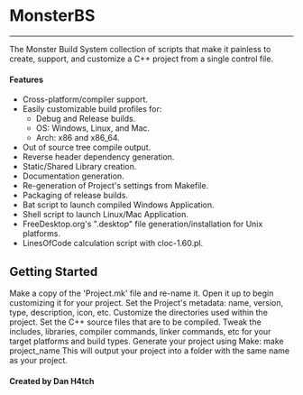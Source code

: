 # MonsterBS
--------------------

The Monster Build System collection of scripts that make it painless to create, support, and 
customize a C++ project from a single control file.


#### Features
* Cross-platform/compiler support.
* Easily customizable build profiles for:
	* Debug and Release builds.
	* OS: Windows, Linux, and Mac.
	* Arch: x86 and x86_64.
* Out of source tree compile output.
* Reverse header dependency generation.
* Static/Shared Library creation.
* Documentation generation.
* Re-generation of Project's settings from Makefile.
* Packaging of release builds.
* Bat script to launch compiled Windows Application.
* Shell script to launch Linux/Mac Application.
* FreeDesktop.org's ".desktop" file generation/installation for Unix platforms.
* LinesOfCode calculation script with cloc-1.60.pl.


## Getting Started
Make a copy of the 'Project.mk' file and re-name it.
Open it up to begin customizing it for your project.
Set the Project's metadata: name, version, type, description, icon, etc.
Customize the directories used within the project.
Set the C++ source files that are to be compiled.
Tweak the includes, libraries, compiler commands, linker commands, etc for
	your target platforms and build types.
Generate your project using Make:
	make project_name
This will output your project into a folder with the same name as your project.


#### Created by Dan H4tch

